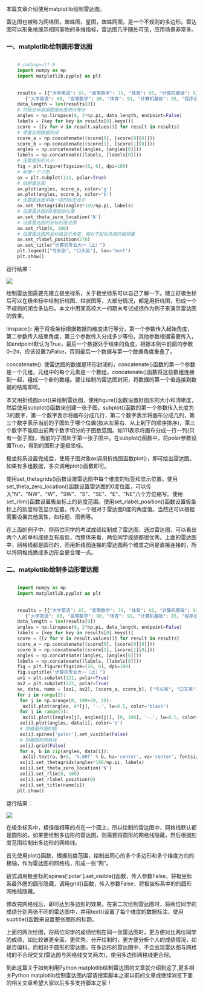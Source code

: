 本篇文章介绍使用matplotlib绘制雷达图。

雷达图也被称为网络图，蜘蛛图，星图，蜘蛛网图，是一个不规则的多边形。雷达图可以形象地展示相同事物的多维指标，雷达图几乎随处可见，应用场景非常多。

###  一、matplotlib绘制圆形雷达图

```python

    # coding=utf-8
    import numpy as np
    import matplotlib.pyplot as plt
     
     
    results = [{"大学英语": 87, "高等数学": 79, "体育": 95, "计算机基础": 92, "程序设计": 85},
       {"大学英语": 80, "高等数学": 90, "体育": 91, "计算机基础": 85, "程序设计": 88}]
    data_length = len(results[0])
    # 将极坐标根据数据长度进行等分
    angles = np.linspace(0, 2*np.pi, data_length, endpoint=False)
    labels = [key for key in results[0].keys()]
    score = [[v for v in result.values()] for result in results]
    # 使雷达图数据封闭
    score_a = np.concatenate((score[0], [score[0][0]]))
    score_b = np.concatenate((score[1], [score[1][0]]))
    angles = np.concatenate((angles, [angles[0]]))
    labels = np.concatenate((labels, [labels[0]]))
    # 设置图形的大小
    fig = plt.figure(figsize=(8, 6), dpi=100)
    # 新建一个子图
    ax = plt.subplot(111, polar=True)
    # 绘制雷达图
    ax.plot(angles, score_a, color='g')
    ax.plot(angles, score_b, color='b')
    # 设置雷达图中每一项的标签显示
    ax.set_thetagrids(angles*180/np.pi, labels)
    # 设置雷达图的0度起始位置
    ax.set_theta_zero_location('N')
    # 设置雷达图的坐标刻度范围
    ax.set_rlim(0, 100)
    # 设置雷达图的坐标值显示角度，相对于起始角度的偏移量
    ax.set_rlabel_position(270)
    ax.set_title("计算机专业大一（上）")
    plt.legend(["弓长张", "口天吴"], loc='best')
    plt.show()
```

运行结果：

![](https://img.jbzj.com/file_images/article/202012/20201221143840012.png?20201121143855)

绘制雷达图需要先建立极坐标系，关于极坐标系可以自己了解一下。建立好极坐标后可以在极坐标中绘制折线图、柱状图等，大部分情况，都是用折线图，形成一个不规则的闭合多边形。本文中用某高校大一的期末考试成绩作为例子来演示雷达图的效果。

linspace():
用于将极坐标根据数据的维度进行等分，第一个参数传入起始角度，第二参数传入结束角度，第三个参数传入分成多少等份。其他参数根据需要传入，如endpoint默认为True，最后一个数据处于结束的角度，根据本例中前面的参数0~2π，应该设置为False，否则最后一个数据与第一个数据角度重叠了。

concatenate():
使雷达图的数据是环形封闭的，concatenate()函数的第一个参数是一个元组，元组中的每个元素是一个数组，concatenate()函数将这些数组连接到一起，组成一个新的数组。要让绘制的雷达图封闭，将数据的第一个值连接到数据的结尾即可。

本文用折线图plot()来绘制雷达图，使用figure()函数设置好图形的大小和清晰度，然后使用subplot()函数来创建一张子图。subplot()函数的第一个参数传入长度为3的数字，第一个数字表示将画布分成几行，第二个数字表示将画布分成几列，第三个数字表示当前的子图处于哪个位置(按从左至右、从上到下的顺序排序)，第三个数字不能超出前两个数字切分的子图数范围。如111表示将画布分成一行一列(只有一张子图)，当前的子图处于第一张子图中。在subplot()函数中，将polar参数设置True，得到的图形才是极坐标。

极坐标系设置完成后，使用子图对象ax调用折线图函数plot()，即可绘出雷达图。如果有多组数据，多次调用plot()函数即可。

使用set_thetagrids()函数设置雷达图中每个维度的标签和显示位置。使用set_theta_zero_location()函数设置雷达图的0度位置，可以传入"N"、"NW"、"W"、"SW"、"S"、"SE"、"E"、"NE"八个方位缩写。使用set_rlim()函数设置极坐标上的刻度范围。使用set_rlabel_position()函数设置极坐标上的刻度标签显示位置，传入一个相对于雷达图0度的角度值。当然还可以根据需要设置其他属性，如标题、图例等。

在上面的例子中，将两位同学的考试成绩绘制成了雷达图，通过雷达图，可以看出两个人的单科成绩互有高低，而整体来看，两位同学成绩都很优秀。上面的雷达图中，网格线都是圆形的，而用折线图连接的雷达图两个维度之间是直接连接的，所以将网格线换成多边形会更合理一点。

###  二、matplotlib绘制多边形雷达图

```python

    import numpy as np
    import matplotlib.pyplot as plt
     
     
    results = [{"大学英语": 87, "高等数学": 79, "体育": 95, "计算机基础": 92, "程序设计": 85},
       {"大学英语": 80, "高等数学": 90, "体育": 91, "计算机基础": 85, "程序设计": 88}]
    data_length = len(results[0])
    angles = np.linspace(0, 2*np.pi, data_length, endpoint=False)
    labels = [key for key in results[0].keys()]
    score = [[v for v in result.values()] for result in results]
    score_a = np.concatenate((score[0], [score[0][0]]))
    score_b = np.concatenate((score[1], [score[1][0]]))
    angles = np.concatenate((angles, [angles[0]]))
    labels = np.concatenate((labels, [labels[0]]))
    fig = plt.figure(figsize=(10, 6), dpi=100)
    fig.suptitle("计算机专业大一（上）")
    ax1 = plt.subplot(121, polar=True)
    ax2 = plt.subplot(122, polar=True)
    ax, data, name = [ax1, ax2], [score_a, score_b], ["弓长张", "口天吴"]
    for i in range(2):
     for j in np.arange(0, 100+20, 20):
      ax[i].plot(angles, 6*[j], '-.', lw=0.5, color='black')
     for j in range(5):
      ax[i].plot([angles[j], angles[j]], [0, 100], '-.', lw=0.5, color='black')
     ax[i].plot(angles, data[i], color='b')
     # 隐藏最外圈的圆
     ax[i].spines['polar'].set_visible(False)
     # 隐藏圆形网格线
     ax[i].grid(False)
     for a, b in zip(angles, data[i]):
      ax[i].text(a, b+5, '%.00f' % b, ha='center', va='center', fontsize=12, color='b')
     ax[i].set_thetagrids(angles*180/np.pi, labels)
     ax[i].set_theta_zero_location('N')
     ax[i].set_rlim(0, 100)
     ax[i].set_rlabel_position(0)
     ax[i].set_title(name[i])
    plt.show()
```

运行结果：

![](https://img.jbzj.com/file_images/article/202012/20201221143930900.png?20201121143936)

在极坐标系中，极径值相等的点在一个圆上，所以绘制的雷达图中，网格线默认都是圆形的。如果要绘制多边形的雷达图，则需要将圆形的网格线隐藏，然后根据刻度范围绘制出多边形的网格线。

首先使用plot()函数，根据刻度范围，绘制出同心的多个多边形和多个维度方向的极轴，作为雷达图的网格线，形成一张“网”。

链式调用极坐标的spines['polar'].set_visible()函数，传入参数False，将极坐标系最外圈的圆形隐藏。调用grid()函数，传入参数False，将极坐标系中的的圆形网格线隐藏。

修改完网格线后，即可达到多边形的效果。在第二次绘制雷达图时，将两位同学的成绩分到两张不同的雷达图中，并用text()设置了每个维度的数据标注，使用suptitle()函数来设置整张图形的标题。

上面的两次绘图，将两位同学的成绩绘制在同一张雷达图时，更方便对比两位同学的成绩，如比较谁更全面、更优秀。分开绘制时，更方便分析个人的成绩情况，如是否偏科。而相对于圆形的雷达图，在多边形的雷达图中，不会出现雷达图与网格线的不合理交叉(雷达图与网格线交叉两次)，使用多边形网格线更合理。

到此这篇关于如何利用Python matplotlib绘制雷达图的文章就介绍到这了,更多相关Python
matplotlib绘制雷达图内容请搜索脚本之家以前的文章或继续浏览下面的相关文章希望大家以后多多支持脚本之家！

